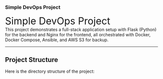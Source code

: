 ### Simple DevOps Project
<font size="6">Simple DevOps Project</font>  
This project demonstrates a full-stack application setup with Flask (Python) for the backend and Nginx for the frontend, all orchestrated with Docker, Docker Compose, Ansible, and AWS S3 for backup.

---

## Project Structure

Here is the directory structure of the project:



